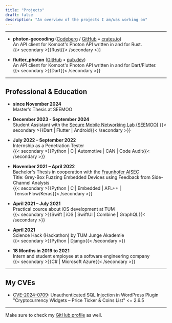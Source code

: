 ```yaml
---
title: "Projects"
draft: false
description: "An overview of the projects I am/was working on"
---
```


---

- **photon-geocoding** ([Codeberg](https://codeberg.org/vollkorntomate/photon-geocoding-rs) / [GitHub](https://github.com/vollkorntomate/photon-geocoding-rs) • [crates.io](https://crates.io/crates/photon-geocoding)) \
An API client for Komoot's Photon API written in and for Rust. \
{{< secondary >}}Rust{{< /secondary >}}

- **flutter_photon** ([GitHub](https://github.com/vollkorntomate/flutter-photon/) • [pub.dev](https://pub.dev/packages/flutter_photon)) \
An API client for Komoot's Photon API written in and for Dart/Flutter. \
{{< secondary >}}Dart{{< /secondary >}}

---

## Professional & Education

- **since November 2024**  
Master's Thesis at SEEMOO

- **December 2023 - September 2024** \
Student Assistant with the [Secure Mobile Networking Lab (SEEMOO)](https://www.seemoo.tu-darmstadt.de/)
{{< secondary >}}Dart | Flutter | Android{{< /secondary >}}

- **July 2022 – September 2022** \
Internship as a Penetration Tester \
{{< secondary >}}Python | C | Automotive | CAN | Code Audit{{< /secondary >}}

- **November 2021 – April 2022** \
Bachelor's Thesis in cooperation with the [Fraunhofer AISEC](https://www.aisec.fraunhofer.de/en.html) \
Title: Grey-Box Fuzzing Embedded Devices using Feedback from Side-Channel Analysis \
{{< secondary >}}Python | C | Embedded | AFL++ | TensorFlow/Keras{{< /secondary >}}

- **April 2021 – July 2021** \
Practical cource about iOS development at TUM \
{{< secondary >}}Swift | iOS | SwiftUI | Combine | GraphQL{{< /secondary >}}

- **April 2021** \
Science Hack (Hackathon) by TUM Junge Akademie \
{{< secondary >}}Python | Django{{< /secondary >}}

- **18 Months in 2019 to 2021** \
Intern and student employee at a software engineering company \
{{< secondary >}}C# | Microsoft Azure{{< /secondary >}}

---

## My CVEs

- [CVE-2024-0709](https://www.cve.org/CVERecord?id=CVE-2024-0709): Unauthenticated SQL Injection in WordPress Plugin "Cryptocurrency Widgets – Price Ticker & Coins List" <= 2.6.5

---

Make sure to check my [GitHub profile](https://github.com/vollkorntomate) as well.